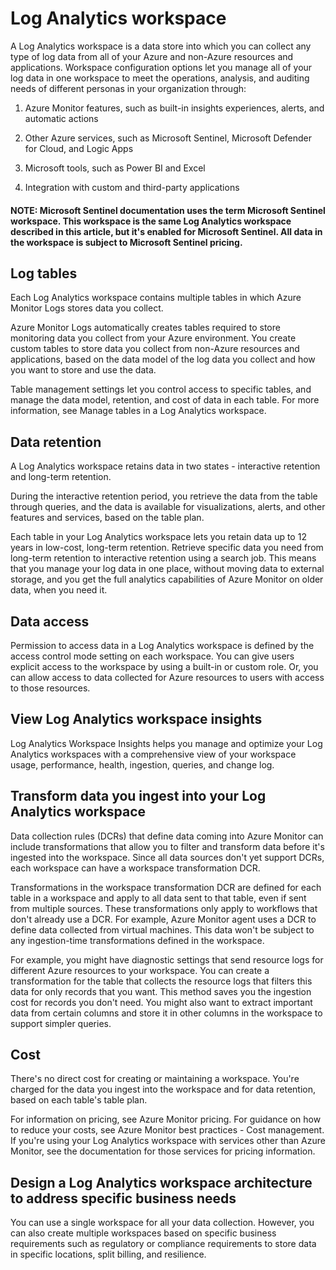 # Log Analytics workspace

A Log Analytics workspace is a data store into which you can collect any type of log data from all of your Azure and non-Azure resources and applications. Workspace configuration options let you manage all of your log data in one workspace to meet the operations, analysis, and auditing needs of different personas in your organization through:

1) Azure Monitor features, such as built-in insights experiences, alerts, and automatic actions

2) Other Azure services, such as Microsoft Sentinel, Microsoft Defender for Cloud, and Logic Apps

3) Microsoft tools, such as Power BI and Excel

4) Integration with custom and third-party applications

#### NOTE: Microsoft Sentinel documentation uses the term Microsoft Sentinel workspace. This workspace is the same Log Analytics workspace described in this article, but it's enabled for Microsoft Sentinel. All data in the workspace is subject to Microsoft Sentinel pricing.

## Log tables

Each Log Analytics workspace contains multiple tables in which Azure Monitor Logs stores data you collect.

Azure Monitor Logs automatically creates tables required to store monitoring data you collect from your Azure environment. You create custom tables to store data you collect from non-Azure resources and applications, based on the data model of the log data you collect and how you want to store and use the data.

Table management settings let you control access to specific tables, and manage the data model, retention, and cost of data in each table. For more information, see Manage tables in a Log Analytics workspace.

## Data retention

A Log Analytics workspace retains data in two states - interactive retention and long-term retention.

During the interactive retention period, you retrieve the data from the table through queries, and the data is available for visualizations, alerts, and other features and services, based on the table plan.

Each table in your Log Analytics workspace lets you retain data up to 12 years in low-cost, long-term retention. Retrieve specific data you need from long-term retention to interactive retention using a search job. This means that you manage your log data in one place, without moving data to external storage, and you get the full analytics capabilities of Azure Monitor on older data, when you need it.

## Data access

Permission to access data in a Log Analytics workspace is defined by the access control mode setting on each workspace. You can give users explicit access to the workspace by using a built-in or custom role. Or, you can allow access to data collected for Azure resources to users with access to those resources.

## View Log Analytics workspace insights

Log Analytics Workspace Insights helps you manage and optimize your Log Analytics workspaces with a comprehensive view of your workspace usage, performance, health, ingestion, queries, and change log.

## Transform data you ingest into your Log Analytics workspace

Data collection rules (DCRs) that define data coming into Azure Monitor can include transformations that allow you to filter and transform data before it's ingested into the workspace. Since all data sources don't yet support DCRs, each workspace can have a workspace transformation DCR.

Transformations in the workspace transformation DCR are defined for each table in a workspace and apply to all data sent to that table, even if sent from multiple sources. These transformations only apply to workflows that don't already use a DCR. For example, Azure Monitor agent uses a DCR to define data collected from virtual machines. This data won't be subject to any ingestion-time transformations defined in the workspace.

For example, you might have diagnostic settings that send resource logs for different Azure resources to your workspace. You can create a transformation for the table that collects the resource logs that filters this data for only records that you want. This method saves you the ingestion cost for records you don't need. You might also want to extract important data from certain columns and store it in other columns in the workspace to support simpler queries.

## Cost

There's no direct cost for creating or maintaining a workspace. You're charged for the data you ingest into the workspace and for data retention, based on each table's table plan.

For information on pricing, see Azure Monitor pricing. For guidance on how to reduce your costs, see Azure Monitor best practices - Cost management. If you're using your Log Analytics workspace with services other than Azure Monitor, see the documentation for those services for pricing information.

## Design a Log Analytics workspace architecture to address specific business needs

You can use a single workspace for all your data collection. However, you can also create multiple workspaces based on specific business requirements such as regulatory or compliance requirements to store data in specific locations, split billing, and resilience.

